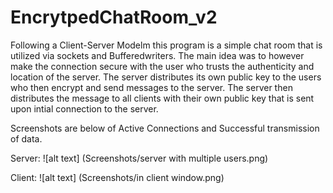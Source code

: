 # EncrytpedChatRoom_v2
Following a Client-Server Modelm this program is a simple chat room that is utilized via sockets and Bufferedwriters. The main idea was to however make the connection secure with the user who trusts the authenticity and location of the server. The server distributes its own public key to the users who then encrypt and send messages to the server. The server then distributes the message to all clients with their own public key that is sent upon intial connection to the server.

Screenshots are below of Active Connections and Successful transmission of data.

Server:
![alt text] (Screenshots/server with multiple users.png)


Client:
![alt text] (Screenshots/in client window.png)
